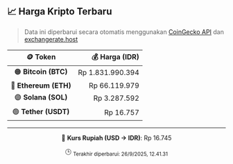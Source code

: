 

<!-- HARGA_KRIPTO -->
## 📈 Harga Kripto Terbaru

> Data ini diperbarui secara otomatis menggunakan [CoinGecko API](https://www.coingecko.com/) dan [exchangerate.host](https://exchangerate.host/)

<div align="center">

| 🪙 Token | 💰 Harga (IDR) |
|:------:|---------------:|
| 🟠 **Bitcoin (BTC)**   | Rp 1.831.990.394 |
| 🔵 **Ethereum (ETH)**  | Rp 66.119.979 |
| 🟣 **Solana (SOL)**    | Rp 3.287.592 |
| 🟢 **Tether (USDT)**   | Rp 16.757 |

---

💱 **Kurs Rupiah (USD → IDR)**: Rp 16.745

🕒 <sub>Terakhir diperbarui: 26/9/2025, 12.41.31</sub>

</div>
<!-- /HARGA_KRIPTO -->